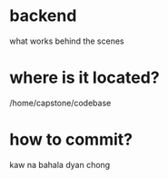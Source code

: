 # backend
what works behind the scenes

# where is it located?
/home/capstone/codebase

# how to commit?
kaw na bahala dyan chong
